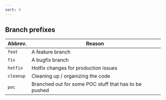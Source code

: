 ```yaml
---
sort: 4
---
```


## Branch prefixes

| Abbrev.   | Reason                                                |
|-----------|-------------------------------------------------------|
| `feat`    | A feature branch                                      |
| `fix`     | A bugfix branch                                       |
| `hotfix`  | Hotfix changes for production issues                  |
| `cleanup` | Cleaning up / organizing the code                     |
| `poc`     | Branched out for some POC stuff that has to be pushed |
